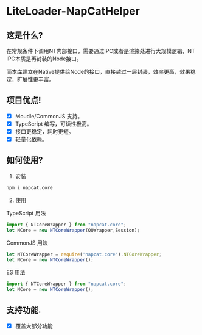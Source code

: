 # LiteLoader-NapCatHelper
## 这是什么?
在常规条件下调用NT内部接口，需要通过IPC或者是渲染处进行大规模逻辑，NT IPC本质是再封装的Node接口。

而本库建立在Native提供给Node的接口，直接越过一层封装，效率更高，效果稳定，扩展性更丰富。
## 项目优点!
- [x] Moudle/CommonJS 支持。
- [x] TypeScript 编写，可读性极高。
- [x] 接口更稳定，耗时更短。
- [x] 轻量化依赖。

## 如何使用?
1. 安装
```bash
npm i napcat.core
```
2. 使用

TypeScript 用法
```typescript
import { NTCoreWrapper } from "napcat.core";
let NCore = new NTCoreWrapper(QQWrapper,Session);
```

CommonJS 用法
```javascript
let NTCoreWrapper = require('napcat.core').NTCoreWrapper;
let NCore = new NTCoreWrapper();
```

ES 用法
```javascript
import { NTCoreWrapper } from "napcat.core";
let NCore = new NTCoreWrapper();
```

## 支持功能.
- [x] 覆盖大部分功能